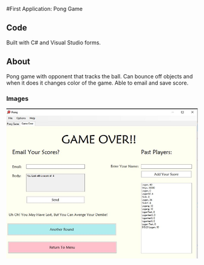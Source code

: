 #First Application: Pong Game

## Code

Built with C# and Visual Studio forms.

## About

Pong game with opponent that tracks the ball. Can bounce off objects and when it does it changes color of the game. Able to email and save score.

### Images

![image1](./fileandemail.JPG)
